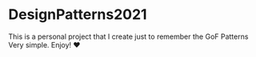 # DesignPatterns2021

This is a personal project that I create just to remember the GoF Patterns
Very simple.
Enjoy! ❤
